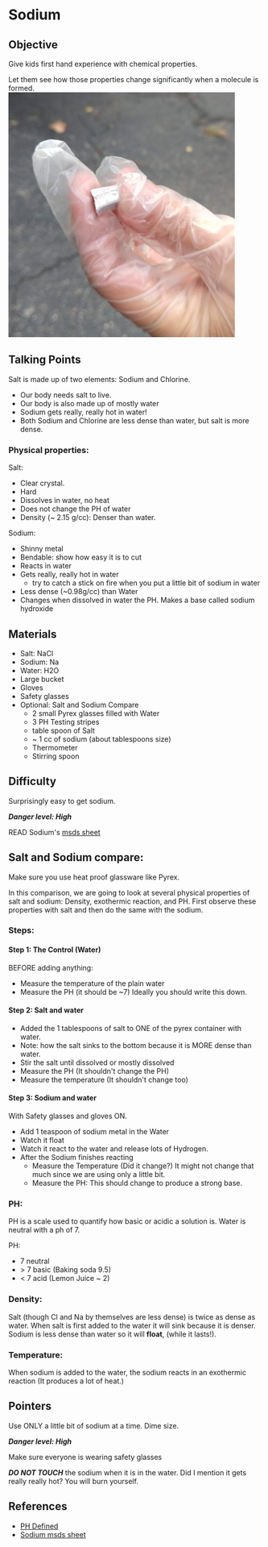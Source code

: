 # Sodium

## Objective
Give kids first hand experience with chemical properties.

Let them see how those properties change significantly when a molecule is formed.  
![Sodium](./images/sodium.png)

## Talking Points
Salt is made up of two elements: Sodium and Chlorine.
* Our body needs salt to live.
* Our body is also made up of mostly water
* Sodium gets really, really hot in water!
* Both Sodium and Chlorine are less dense than water, but salt is more dense.


### Physical properties:
Salt:
* Clear crystal.
* Hard
* Dissolves in water, no heat
* Does not change the PH of water
* Density (~ 2.15 g/cc): Denser than water.

Sodium:
* Shinny metal
* Bendable: show how easy it is to cut
* Reacts in water
* Gets really, really hot in water
   * try to catch a stick on fire when you put a little bit of sodium in water
* Less dense (~0.98g/cc) than Water
* Changes when dissolved in water the PH.  Makes a base called sodium hydroxide



## Materials
- Salt: NaCl
- Sodium: Na
- Water: H2O
- Large bucket
- Gloves
- Safety glasses
- Optional: Salt and Sodium Compare
   - 2 small Pyrex glasses filled with  Water
   - 3 PH Testing stripes
   - table spoon of Salt
   - ~ 1 cc of sodium (about tablespoons size)
   - Thermometer
   - Stirring spoon


## Difficulty
Surprisingly easy to get sodium.

***Danger level: High***

READ Sodium's [msds sheet](./doc/msds_sodium.pdf)


## Salt and Sodium compare:
Make sure you use heat proof glassware like Pyrex.

In this comparison,  we are going to look at several physical properties of salt and sodium: Density, exothermic reaction, and PH.  First observe these properties with salt and then do the same with the sodium.

### Steps:
#### Step 1: The Control (Water)
BEFORE adding anything:
* Measure the temperature of the plain water
* Measure the PH (it should be ~7)
Ideally you should write this down.

#### Step 2: Salt and  water
* Added the 1 tablespoons of salt to ONE of the pyrex container with water.
* Note: how the salt sinks to the bottom because it is MORE dense than water.
* Stir the salt until dissolved or mostly dissolved
* Measure the PH (It shouldn't change the PH)
* Measure the temperature (It shouldn't change too)

#### Step 3: Sodium and water
With Safety glasses and gloves ON.
* Add 1 teaspoon of sodium metal in the Water
* Watch it float
* Watch it react to the water and release lots of Hydrogen.
* After the Sodium finishes reacting
   * Measure the Temperature (Did it change?)  It might not change that much since we are using only a little bit.
   * Measure the PH: This should change to produce a strong base.


### PH:
PH is a scale used to quantify how basic or acidic a solution is.  Water is neutral with a ph of 7.  

PH:
* 7 neutral
* \> 7 basic (Baking soda 9.5)
* < 7 acid (Lemon Juice ~ 2)

### Density:
Salt (though Cl and Na by themselves are less dense) is twice as dense as water.  When salt is first added to the water it will sink because it is denser.  Sodium is less dense than water so it will **float**, (while it lasts!).

### Temperature:
When sodium is added to the water, the sodium reacts in an exothermic reaction (It produces a lot of heat.)




## Pointers
Use ONLY a little bit of sodium at a time.  Dime size.

***Danger level: High***

Make sure everyone is wearing safety glasses

***DO NOT TOUCH*** the sodium when it is in the water.  Did I mention it gets really really hot?  You will burn yourself.

## References
* [PH Defined](https://en.wikipedia.org/wiki/PH)
* [Sodium msds sheet](./doc/msds_sodium.pdf)
